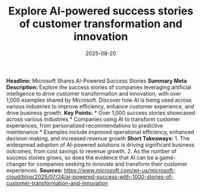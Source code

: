 ﻿---
title: Explore AI-powered success stories of customer transformation and innovation
date: '2025-08-20'
category: Markets
summary: ''
slug: explore aipowered success stories of customer transformation
source_urls:
- https://www.microsoft.com/en-us/microsoft-cloud/blog/2025/07/24/ai-powered-success-with-1000-stories-of-customer-transformation-and-innovation
seo:
  title: Explore AI-powered success stories of customer transformation and innovation
    | Hash n Hedge
  description: ''
  keywords:
  - news
  - markets
  - brief
---

**Headline:** Microsoft Shares AI-Powered Success Stories  **Summary Meta Description:** Explore the success stories of companies leveraging artificial intelligence to drive customer transformation and innovation, with over 1,000 examples shared by Microsoft. Discover how AI is being used across various industries to improve efficiency, enhance customer experience, and drive business growth.  **Key Points:**  * Over 1,000 success stories showcased across various industries * Companies using AI to transform customer experiences, from personalized recommendations to predictive maintenance * Examples include improved operational efficiency, enhanced decision-making, and increased revenue growth  **Short Takeaways:**  1. The widespread adoption of AI-powered solutions is driving significant business outcomes, from cost savings to revenue growth. 2. As the number of success stories grows, so does the evidence that AI can be a game-changer for companies seeking to innovate and transform their customer experiences.  **Sources:**  https://www.microsoft.com/en-us/microsoft-cloud/blog/2025/07/24/ai-powered-success-with-1000-stories-of-customer-transformation-and-innovation 
